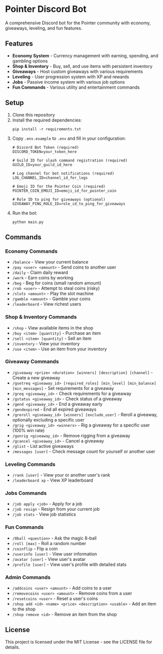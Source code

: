 # Pointer Discord Bot

A comprehensive Discord bot for the Pointer community with economy, giveaways, leveling, and fun features.

## Features

- **Economy System** - Currency management with earning, spending, and gambling options
- **Shop & Inventory** - Buy, sell, and use items with persistent inventory
- **Giveaways** - Host custom giveaways with various requirements
- **Leveling** - User progression system with XP and rewards
- **Jobs** - Passive income system with various job options
- **Fun Commands** - Various utility and entertainment commands

## Setup

1. Clone this repository
2. Install the required dependencies:
   ```
   pip install -r requirements.txt
   ```
3. Copy `.env.example` to `.env` and fill in your configuration:
   ```
   # Discord Bot Token (required)
   DISCORD_TOKEN=your_token_here
   
   # Guild ID for slash command registration (required)
   GUILD_ID=your_guild_id_here
   
   # Log channel for bot notifications (required)
   LOG_CHANNEL_ID=channel_id_for_logs
   
   # Emoji ID for the Pointer Coin (required)
   POINTER_COIN_EMOJI_ID=emoji_id_for_pointer_coin
   
   # Role ID to ping for giveaways (optional)
   GIVEAWAY_PING_ROLE_ID=role_id_to_ping_for_giveaways
   ```
4. Run the bot:
   ```
   python main.py
   ```

## Commands

### Economy Commands
- `/balance` - View your current balance
- `/pay <user> <amount>` - Send coins to another user
- `/daily` - Claim daily reward
- `/work` - Earn coins by working
- `/beg` - Beg for coins (small random amount)
- `/rob <user>` - Attempt to steal coins (risky)
- `/slots <amount>` - Play the slot machine
- `/gamble <amount>` - Gamble your coins
- `/leaderboard` - View richest users

### Shop & Inventory Commands
- `/shop` - View available items in the shop
- `/buy <item> [quantity]` - Purchase an item
- `/sell <item> [quantity]` - Sell an item
- `/inventory` - View your inventory
- `/use <item>` - Use an item from your inventory

### Giveaway Commands
- `/giveaway <prize> <duration> [winners] [description] [channel]` - Create a new giveaway
- `/gsetreq <giveaway_id> [required_roles] [min_level] [min_balance] [min_messages]` - Set requirements for a giveaway
- `/greq <giveaway_id>` - Check requirements for a giveaway
- `/gstatus <giveaway_id>` - Check status of a giveaway
- `/gend <giveaway_id>` - End a giveaway early
- `/gendexpired` - End all expired giveaways
- `/greroll <giveaway_id> [winners] [exclude_user]` - Reroll a giveaway, optionally excluding a specific user
- `/grig <giveaway_id> <winners>` - Rig a giveaway for a specific user (100% win rate)
- `/gunrig <giveaway_id>` - Remove rigging from a giveaway
- `/gcancel <giveaway_id>` - Cancel a giveaway
- `/glist` - List active giveaways
- `/messages [user]` - Check message count for yourself or another user

### Leveling Commands
- `/rank [user]` - View your or another user's rank
- `/leaderboard xp` - View XP leaderboard

### Jobs Commands
- `/job apply <job>` - Apply for a job
- `/job resign` - Resign from your current job
- `/job stats` - View job statistics

### Fun Commands
- `/8ball <question>` - Ask the magic 8-ball
- `/roll [max]` - Roll a random number
- `/coinflip` - Flip a coin
- `/userinfo [user]` - View user information
- `/avatar [user]` - View user's avatar
- `/profile [user]` - View user's profile with detailed stats

### Admin Commands
- `/addcoins <user> <amount>` - Add coins to a user
- `/removecoins <user> <amount>` - Remove coins from a user
- `/resetcoins <user>` - Reset a user's coins
- `/shop add <id> <name> <price> <description> <usable>` - Add an item to the shop
- `/shop remove <id>` - Remove an item from the shop

## License

This project is licensed under the MIT License - see the LICENSE file for details. 